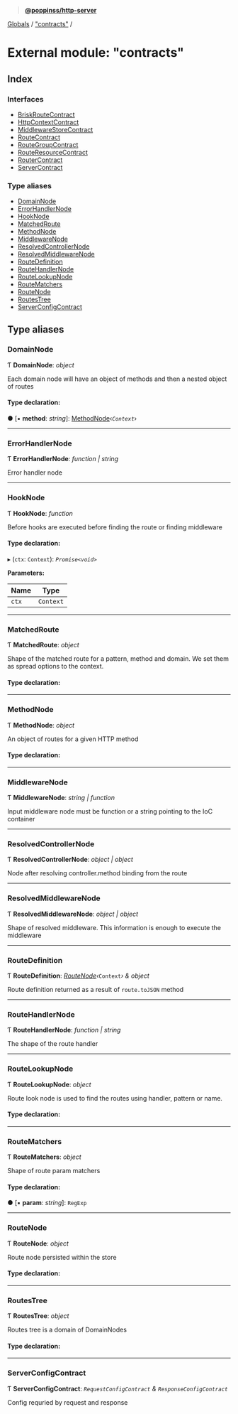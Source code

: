 > **[@poppinss/http-server](../README.md)**

[Globals](../README.md) / ["contracts"](_contracts_.md) /

# External module: "contracts"

## Index

### Interfaces

* [BriskRouteContract](../interfaces/_contracts_.briskroutecontract.md)
* [HttpContextContract](../interfaces/_contracts_.httpcontextcontract.md)
* [MiddlewareStoreContract](../interfaces/_contracts_.middlewarestorecontract.md)
* [RouteContract](../interfaces/_contracts_.routecontract.md)
* [RouteGroupContract](../interfaces/_contracts_.routegroupcontract.md)
* [RouteResourceContract](../interfaces/_contracts_.routeresourcecontract.md)
* [RouterContract](../interfaces/_contracts_.routercontract.md)
* [ServerContract](../interfaces/_contracts_.servercontract.md)

### Type aliases

* [DomainNode](_contracts_.md#domainnode)
* [ErrorHandlerNode](_contracts_.md#errorhandlernode)
* [HookNode](_contracts_.md#hooknode)
* [MatchedRoute](_contracts_.md#matchedroute)
* [MethodNode](_contracts_.md#methodnode)
* [MiddlewareNode](_contracts_.md#middlewarenode)
* [ResolvedControllerNode](_contracts_.md#resolvedcontrollernode)
* [ResolvedMiddlewareNode](_contracts_.md#resolvedmiddlewarenode)
* [RouteDefinition](_contracts_.md#routedefinition)
* [RouteHandlerNode](_contracts_.md#routehandlernode)
* [RouteLookupNode](_contracts_.md#routelookupnode)
* [RouteMatchers](_contracts_.md#routematchers)
* [RouteNode](_contracts_.md#routenode)
* [RoutesTree](_contracts_.md#routestree)
* [ServerConfigContract](_contracts_.md#serverconfigcontract)

## Type aliases

###  DomainNode

Ƭ **DomainNode**: *object*

Each domain node will have an object of methods and then
a nested object of routes

#### Type declaration:

● \[▪ **method**: *string*\]: [MethodNode](_contracts_.md#methodnode)‹*`Context`*›

___

###  ErrorHandlerNode

Ƭ **ErrorHandlerNode**: *function | string*

Error handler node

___

###  HookNode

Ƭ **HookNode**: *function*

Before hooks are executed before finding the route or finding
middleware

#### Type declaration:

▸ (`ctx`: `Context`): *`Promise<void>`*

**Parameters:**

Name | Type |
------ | ------ |
`ctx` | `Context` |

___

###  MatchedRoute

Ƭ **MatchedRoute**: *object*

Shape of the matched route for a pattern, method and domain. We set
them as spread options to the context.

#### Type declaration:

___

###  MethodNode

Ƭ **MethodNode**: *object*

An object of routes for a given HTTP method

#### Type declaration:

___

###  MiddlewareNode

Ƭ **MiddlewareNode**: *string | function*

Input middleware node must be function or a string pointing
to the IoC container

___

###  ResolvedControllerNode

Ƭ **ResolvedControllerNode**: *object | object*

Node after resolving controller.method binding
from the route

___

###  ResolvedMiddlewareNode

Ƭ **ResolvedMiddlewareNode**: *object | object*

Shape of resolved middleware. This information is
enough to execute the middleware

___

###  RouteDefinition

Ƭ **RouteDefinition**: *[RouteNode](_contracts_.md#routenode)‹*`Context`*› & object*

Route definition returned as a result of `route.toJSON` method

___

###  RouteHandlerNode

Ƭ **RouteHandlerNode**: *function | string*

The shape of the route handler

___

###  RouteLookupNode

Ƭ **RouteLookupNode**: *object*

Route look node is used to find the routes using
handler, pattern or name.

#### Type declaration:

___

###  RouteMatchers

Ƭ **RouteMatchers**: *object*

Shape of route param matchers

#### Type declaration:

● \[▪ **param**: *string*\]: `RegExp`

___

###  RouteNode

Ƭ **RouteNode**: *object*

Route node persisted within the store

#### Type declaration:

___

###  RoutesTree

Ƭ **RoutesTree**: *object*

Routes tree is a domain of DomainNodes

#### Type declaration:

___

###  ServerConfigContract

Ƭ **ServerConfigContract**: *`RequestConfigContract` & `ResponseConfigContract`*

Config requried by request and response